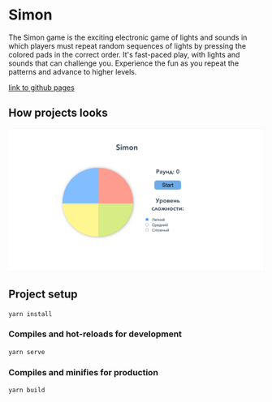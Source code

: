 # Simon

The Simon game is the exciting electronic game of lights and sounds in which players must repeat random sequences of lights by pressing the colored pads in the correct order. It's fast-paced play, with lights and sounds that can challenge you. Experience the fun as you repeat the patterns and advance to higher levels.

[link to github pages](https://xnkarim.github.io/vue_simon-game/) 

## How projects looks

![game screen](./src/assets/gamescreen.png?raw=true "How project looks")

## Project setup
```
yarn install
```

### Compiles and hot-reloads for development
```
yarn serve
```

### Compiles and minifies for production
```
yarn build
```
